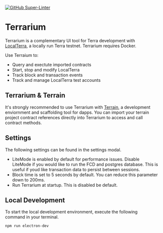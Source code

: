 [![GitHub Super-Linter](https://github.com/terra-money/terrarium/workflows/Lint%20Code%20Base/badge.svg)](https://github.com/marketplace/actions/super-linter)

# Terrarium

Terrarium is a complementary UI tool for Terra development with [LocalTerra](https://github.com/terra-money/LocalTerra/), a locally run Terra testnet. Terrarium requires Docker.

Use Terraium to:

- Query and exectute imported contracts
- Start, stop and modify LocalTerra
- Track block and transaction events
- Track and manage LocalTerra test accounts

## Terrarium & Terrain

It's strongly recommended to use Terrarium with [Terrain](https://github.com/terra-money/terrain), a development enviornment and scaffolding tool for dapps. You can import your terrain project contract references directly into Terrarium to access and call contract methods.

## Settings

The following settings can be found in the settings modal.

- LiteMode is enabled by default for performance issues. Disable LiteMode if you would like to run the FCD and postgres database. This is useful if youd like transaction data to persist between sessions.
- Block time is set to 5 seconds by default. You can reduce this parameter down to 200ms.
- Run Terrarium at startup. This is disabled be default.

## Local Development

To start the local development environment, execute the following command in your terminal.

```
npm run electron-dev
```
